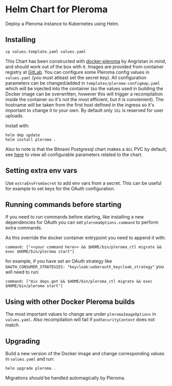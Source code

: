 # Helm Chart for Pleroma

Deploy a Pleroma instance to Kubernetes using Helm.

## Installing

`cp values.template.yaml values.yaml`

This Chart has been constructed with [docker-pleroma](https://github.com/angristan/docker-pleroma) by Angristan in mind,
and should work out of the box with it. Images are provided from container registry at [GitLab](https://gitlab.com/Tsuribori/docker-pleroma).
You can configure some Pleroma config values in `values.yaml` (you must atleast set the secret key).
All configuration parameters can be changed/added in `templates/pleroma-configmap.yaml` which will be injected into the container
(so the values used in building the Docker image can be overwritten, however this will trigger a recompilation inside the
container so it's not the most efficient, but it is convienient). The hostname will be taken from the first host
defined in the ingress so it's important to change it to your own.
By default only `1Gi` is reserved for user uploads.

Install with:

```
helm dep update
helm install pleroma .
```

Also to note is that the Bitnami Postgresql chart makes a `8Gi` PVC by default, see [here](https://github.com/bitnami/charts/tree/master/bitnami/postgresql#parameters) to view all configurable parameters related to the chart.


## Setting extra env vars

Use `extraEnvFromSecret` to add env vars from a secret. This can be useful for
example to set keys for the OAuth configuration.


## Running commands before starting

If you need to run commands before starting, like installing a new dependencies
for OAuth you can set `pleromaOptions.command` to perform extra commands.

As this override the docker container entrypoint you need to append it with:

```
command: ["<<your command here>> && $HOME/bin/pleroma_ctl migrate && exec $HOME/bin/pleroma start"]
```

for example, if you have set an OAuth strategy like `OAUTH_CONSUMER_STRATEGIES:
"keycloak:ueberauth_keycloak_strategy"` you will need to run:

```
command: ["mix deps.get && $HOME/bin/pleroma_ctl migrate && exec $HOME/bin/pleroma start"]
```


## Using with other Docker Pleroma builds

The most important values to change are under `pleromaImageOptions` in `values.yaml`. Also recompilation will fail
if `podSecurityContext` does not match.


## Upgrading

Build a new version of the Docker image and change corresponding values in `values.yaml` and
run:

`helm upgrade pleroma .`

Migrations *should* be handled automagically by Pleroma.
